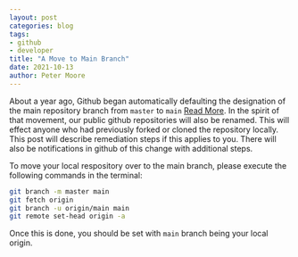 ```yaml
---
layout: post
categories: blog
tags:
- github
- developer
title: "A Move to Main Branch"
date: 2021-10-13
author: Peter Moore
---
```


About a year ago, Github began automatically defaulting the designation of the main repository branch from `master` to `main` [Read More](https://github.com/github/renaming). In the spirit of that movement, our public github repositories will also be renamed. This will effect anyone who had previously forked or cloned the repository locally. This post will describe remediation steps if this applies to you. There will also be notifications in github of this change with additional steps.

To move your local respository over to the main branch, please execute the following commands in the terminal:

```bash
git branch -m master main
git fetch origin
git branch -u origin/main main
git remote set-head origin -a
```

Once this is done, you should be set with `main` branch being your local origin. 
